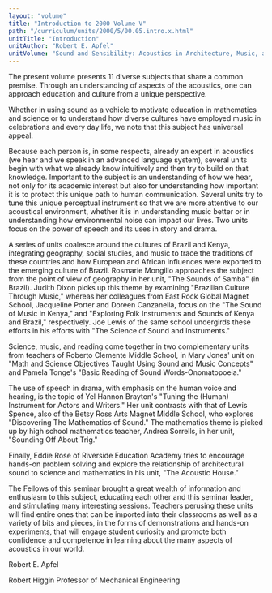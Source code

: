 ```yaml
---
layout: "volume"
title: "Introduction to 2000 Volume V"
path: "/curriculum/units/2000/5/00.05.intro.x.html"
unitTitle: "Introduction"
unitAuthor: "Robert E. Apfel"
unitVolume: "Sound and Sensibility: Acoustics in Architecture, Music, and the Environment"
---
```

<body>
<p>
The present volume presents 11 diverse subjects that share a common premise.  Through an understanding of aspects of the acoustics, one can approach education and culture from a unique perspective.
</p>
<p>
Whether in using sound as a vehicle to motivate education in mathematics and science or to understand how diverse cultures have employed music in celebrations and every day life, we note that this subject has universal appeal.
</p>
<p>
Because each person is, in some respects, already an expert in acoustics (we hear and we speak in an advanced language system), several units begin with what we already know intuitively and then try to build on that knowledge.  Important to the subject is an understanding of how we hear, not only for its academic interest but also for understanding how important it is to protect this unique path to human communication.  Several units try to tune this unique perceptual instrument so that we are more attentive to our acoustical environment, whether it is in understanding music better or in understanding how environmental noise can impact our lives.  Two units focus on the power of speech and its uses in story and drama.
</p>
<p>
A series of units coalesce around the cultures of Brazil and Kenya, integrating geography, social studies, and music to trace the traditions of these countries and how European and African influences were exported to the emerging culture of Brazil.  Rosmarie Mongillo approaches the subject from the point of view of geography in her unit, "The Sounds of Samba" (in Brazil).  Judith Dixon picks up this theme by examining "Brazilian Culture Through Music," whereas her colleagues from East Rock Global Magnet School, Jacqueline Porter and Doreen Canzanella, focus on the "The Sound of Music in Kenya," and "Exploring Folk Instruments and Sounds of Kenya and Brazil," respectively.  Joe Lewis of the same school undergirds these efforts in his efforts with "The Science of Sound and Instruments."
</p>
<p>
Science, music, and reading come together in two complementary units from teachers of Roberto Clemente Middle School, in Mary Jones' unit on "Math and Science Objectives Taught Using Sound and Music Concepts" and Pamela Tonge's "Basic Reading of Sound Words-Onomatopoeia."
</p>
<p>
The use of speech in drama, with emphasis on the human voice and hearing, is the topic of Yel Hannon Brayton's "Tuning the (Human) Instrument for Actors and Writers."  Her unit contrasts with that of Lewis Spence, also of the Betsy Ross Arts Magnet Middle School, who explores "Discovering The Mathematics of Sound."  The mathematics theme is picked up by high school mathematics teacher, Andrea Sorrells, in her unit, "Sounding Off About Trig."
</p>
<p>
Finally, Eddie Rose of Riverside Education Academy tries to encourage hands-on problem solving and explore the relationship of architectural sound to science and mathematics in his unit, "The Acoustic House."
</p>
<p>
The Fellows of this seminar brought a great wealth of information and enthusiasm to this subject, educating each other and this seminar leader, and stimulating many interesting sessions.  Teachers perusing these units will find entire ones that can be imported into their classrooms as well as a variety of bits and pieces, in the forms of demonstrations and hands-on experiments, that will engage student curiosity and promote both confidence and competence in learning about the many aspects of acoustics in our world.
</p>
<p>
Robert E. Apfel
</p>
<p>
Robert Higgin Professor of Mechanical Engineering
</p>
</body>